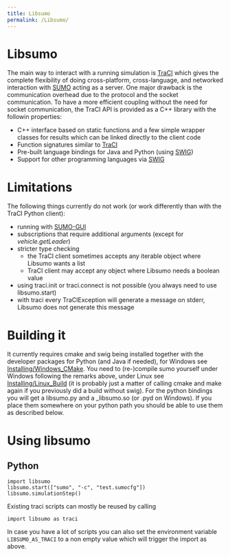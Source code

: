```yaml
---
title: Libsumo
permalink: /Libsumo/
---
```


# Libsumo

The main way to interact with a running simulation is
[TraCI](TraCI.md) which gives the complete flexibility of doing
cross-platform, cross-language, and networked interaction with
[SUMO](SUMO.md) acting as a server. One major drawback is the
communication overhead due to the protocol and the socket communication.
To have a more efficient coupling without the need for socket
communication, the TraCI API is provided as a C++ library with the
followin properties:

- C++ interface based on static functions and a few simple wrapper
  classes for results which can be linked directly to the client code
- Function signatures similar to [TraCI](TraCI.md)
- Pre-built language bindings for Java and Python (using
  [SWIG](http://www.swig.org/))
- Support for other programming languages via
  [SWIG](http://www.swig.org/)

# Limitations

The following things currently do not work (or work differently than with the TraCI Python client):

- running with [SUMO-GUI](SUMO-GUI.md)
- subscriptions that require additional arguments (except for *vehicle.getLeader*)
- stricter type checking
  - the TraCI client sometimes accepts any iterable object where Libsumo wants a list
  - TraCI client may accept any object where Libsumo needs a boolean value
- using traci.init or traci.connect is not possible (you always need to use libsumo.start)
- with traci every TraCIException will generate a message on stderr, Libsumo does not generate this message

# Building it

It currently requires cmake and swig being installed together with the
developer packages for Python (and Java if needed), for Windows see
[Installing/Windows_CMake](Installing/Windows_CMake.md). You
need to (re-)compile sumo yourself under Windows following the remarks
above, under Linux see [Installing/Linux_Build](Installing/Linux_Build.md)
(it is probably just a matter of calling cmake and
make again if you previously did a build without swig).
For the python bindings you will get a libsumo.py and a
_libsumo.so (or .pyd on Windows). If you place them somewhere on your
python path you should be able to use them as described below.

# Using libsumo

## Python

```
import libsumo
libsumo.start(["sumo", "-c", "test.sumocfg"])
libsumo.simulationStep()
```

Existing traci scripts can mostly be reused by calling

```
import libsumo as traci
```

In case you have a lot of scripts you can also set the environment
variable `LIBSUMO_AS_TRACI` to a non empty value which will trigger the
import as above.

